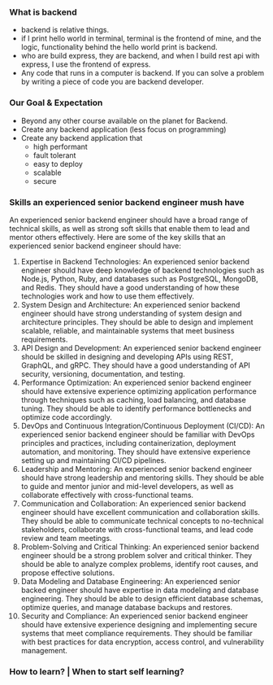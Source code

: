 ### What is backend

- backend is relative things.
- if I print hello world in terminal, terminal is the frontend of mine, and the logic, functionality behind the hello world print is backend.
- who are build express, they are backend, and when I build rest api with express, I use the frontend of express.
- Any code that runs in a computer is backend. If you can solve a problem by writing a piece of code you are backend developer.

### Our Goal & Expectation

- Beyond any other course available on the planet for Backend.
- Create any backend application (less focus on programming)
- Create any backend application that
  - high performant
  - fault tolerant
  - easy to deploy
  - scalable
  - secure

### Skills an experienced senior backend engineer mush have

An experienced senior backend engineer should have a broad range of technical skills, as well as strong soft skills that enable them to lead and mentor others effectively. Here are some of the key skills that an experienced senior backend engineer should have:

1. Expertise in Backend Technologies: An experienced senior backend engineer should have deep knowledge of backend technologies such as Node.js, Python, Ruby, and databases such as PostgreSQL, MongoDB, and Redis. They should have a good understanding of how these technologies work and how to use them effectively.
2. System Design and Architecture: An experienced senior backend engineer should have strong understanding of system design and architecture principles. They should be able to design and implement scalable, reliable, and maintainable systems that meet business requirements.
3. API Design and Development: An experienced senior backend engineer should be skilled in designing and developing APIs using REST, GraphQL, and gRPC. They should have a good understanding of API security, versioning, documentation, and testing.
4. Performance Optimization: An experienced senior backend engineer should have extensive experience optimizing application performance through techniques such as caching, load balancing, and database tuning. They should be able to identify performance bottlenecks and optimize code accordingly.
5. DevOps and Continuous Integration/Continuous Deployment (CI/CD): An experienced senior backend engineer should be familiar with DevOps principles and practices, including containerization, deployment automation, and monitoring. They should have extensive experience setting up and maintaining CI/CD pipelines.
6. Leadership and Mentoring: An experienced senior backend engineer should have strong leadership and mentoring skills. They should be able to guide and mentor junior and mid-level developers, as well as collaborate effectively with cross-functional teams.
7. Communication and Collaboration: An experienced senior backend engineer should have excellent communication and collaboration skills. They should be able to communicate technical concepts to no-technical stakeholders, collaborate with cross-functional teams, and lead code review and team meetings.
8. Problem-Solving and Critical Thinking: An experienced senior backend engineer should be a strong problem solver and critical thinker. They should be able to analyze complex problems, identify root causes, and propose effective solutions.
9. Data Modeling and Database Engineering: An experienced senior backed engineer should have expertise in data modeling and database engineering. They should be able to design efficient database schemas, optimize queries, and manage database backups and restores.
10. Security and Compliance: An experienced senior backend engineer should have extensive experience designing and implementing secure systems that meet compliance requirements. They should be familiar with best practices for data encryption, access control, and vulnerability management.

### How to learn? | When to start self learning?
